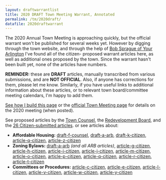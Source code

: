 ```yaml
---
layout: draftwarrantlist
title: 2020 DRAFT Town Meeting Warrant, Annotated
permalink: /tm/2020draft/
datafile: 2020draftwarrant
---
```


The 2020 Annual Town Meeting is approaching quickly, but the official warrant 
won't be published for several weeks yet.  However by digging through the 
town website, and through the help of [Bob Sprague of Your Arlington](https://www.yourarlington.com/) 
I've found all of the citizen-
proposed warrant articles here, as well as additional ones proposed by the town.  Since the warrant hasn't been built 
yet, none of the articles have numbers. 

**REMINDER:** these are **DRAFT** articles, manually transcribed from various 
submissions, and are **NOT OFFICIAL**.  Also, if anyone has corrections 
for them, please let me know.  Similarly, if you have useful links to additional 
information about these articles, or to relevant town board/committee 
meeting calendars, I'm happy to add them.

[See how I build this page](/tm/) or the [official Town Meeting page](https://www.arlingtonma.gov/town-governance/town-meeting)
for details on the 2020 meeting (when posted).

See proposed articles by the [Town Counsel](#draft-a-counsel), the [Redevelopment Board](#draft-a-arb), and 
the [26 Citizen-submitted articles](#draft-a-citizen). or see articles about:
- **Affordable Housing:** [draft-f-counsel](#draft-f-counsel), [draft-a-arb](#draft-a-arb), [draft-k-citizen](#draft-k-citizen), [article-q-citizen](#draft-q-citizen), [article-z-citizen](#draft-z-citizen)
- **Zoning Bylaws:** [draft-a-arb](#draft-a-arb) *(and all ARB articles)*, [article-g-citizen](#draft-g-citizen), [article-h-citizen](#draft-h-citizen), [article-i-citizen](#draft-i-citizen), [article-j-citizen](#draft-j-citizen), [article-m-citizen](#draft-m-citizen), [article-o-citizen](#draft-o-citizen), [article-p-citizen](#draft-p-citizen), [article-q-citizen](#draft-q-citizen), [article-r-citizen](#draft-r-citizen), [article-t-citizen](#draft-t-citizen)
- **Committees or Procedures:** [article-c-citizen](#draft-c-citizen), [article-e-citizen](#draft-e-citizen), [article-l-citizen](#draft-l-citizen), [article-v-citizen](#draft-v-citizen), [article-w-citizen](#draft-w-citizen), [article-y-citizen](#draft-y-citizen)


